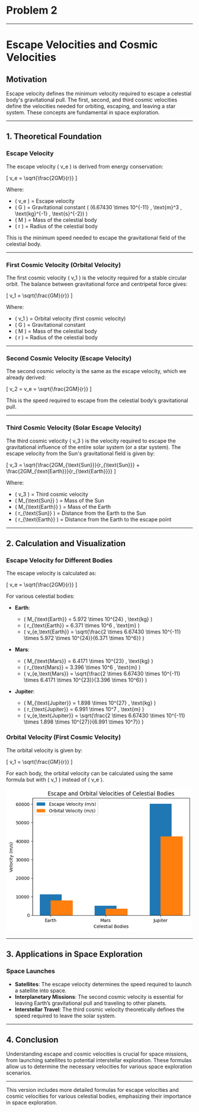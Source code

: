 # Problem 2


---

# Escape Velocities and Cosmic Velocities

## Motivation

Escape velocity defines the minimum velocity required to escape a celestial body's gravitational pull. The first, second, and third cosmic velocities define the velocities needed for orbiting, escaping, and leaving a star system. These concepts are fundamental in space exploration.

---

## 1. Theoretical Foundation

### Escape Velocity

The escape velocity \( v_e \) is derived from energy conservation:

\[
v_e = \sqrt{\frac{2GM}{r}}
\]

Where:
- \( v_e \) = Escape velocity
- \( G \) = Gravitational constant \( (6.67430 \times 10^{-11} \, \text{m}^3 \, \text{kg}^{-1} \, \text{s}^{-2}) \)
- \( M \) = Mass of the celestial body
- \( r \) = Radius of the celestial body

This is the minimum speed needed to escape the gravitational field of the celestial body.

---

### First Cosmic Velocity (Orbital Velocity)

The first cosmic velocity \( v_1 \) is the velocity required for a stable circular orbit. The balance between gravitational force and centripetal force gives:

\[
v_1 = \sqrt{\frac{GM}{r}}
\]

Where:
- \( v_1 \) = Orbital velocity (first cosmic velocity)
- \( G \) = Gravitational constant
- \( M \) = Mass of the celestial body
- \( r \) = Radius of the celestial body

---

### Second Cosmic Velocity (Escape Velocity)

The second cosmic velocity is the same as the escape velocity, which we already derived:

\[
v_2 = v_e = \sqrt{\frac{2GM}{r}}
\]

This is the speed required to escape from the celestial body’s gravitational pull.

---

### Third Cosmic Velocity (Solar Escape Velocity)

The third cosmic velocity \( v_3 \) is the velocity required to escape the gravitational influence of the entire solar system (or a star system). The escape velocity from the Sun's gravitational field is given by:

\[
v_3 = \sqrt{\frac{2GM_{\text{Sun}}}{r_{\text{Sun}}} + \frac{2GM_{\text{Earth}}}{r_{\text{Earth}}}}
\]

Where:
- \( v_3 \) = Third cosmic velocity
- \( M_{\text{Sun}} \) = Mass of the Sun
- \( M_{\text{Earth}} \) = Mass of the Earth
- \( r_{\text{Sun}} \) = Distance from the Earth to the Sun
- \( r_{\text{Earth}} \) = Distance from the Earth to the escape point

---

## 2. Calculation and Visualization

### Escape Velocity for Different Bodies

The escape velocity is calculated as:

\[
v_e = \sqrt{\frac{2GM}{r}}
\]

For various celestial bodies:

- **Earth**:  
  - \( M_{\text{Earth}} = 5.972 \times 10^{24} \, \text{kg} \)  
  - \( r_{\text{Earth}} = 6.371 \times 10^6 \, \text{m} \)
  - \( v_{e,\text{Earth}} = \sqrt{\frac{2 \times 6.67430 \times 10^{-11} \times 5.972 \times 10^{24}}{6.371 \times 10^6}} \)

- **Mars**:  
  - \( M_{\text{Mars}} = 6.4171 \times 10^{23} \, \text{kg} \)  
  - \( r_{\text{Mars}} = 3.396 \times 10^6 \, \text{m} \)
  - \( v_{e,\text{Mars}} = \sqrt{\frac{2 \times 6.67430 \times 10^{-11} \times 6.4171 \times 10^{23}}{3.396 \times 10^6}} \)

- **Jupiter**:  
  - \( M_{\text{Jupiter}} = 1.898 \times 10^{27} \, \text{kg} \)  
  - \( r_{\text{Jupiter}} = 6.991 \times 10^7 \, \text{m} \)
  - \( v_{e,\text{Jupiter}} = \sqrt{\frac{2 \times 6.67430 \times 10^{-11} \times 1.898 \times 10^{27}}{6.991 \times 10^7}} \)

### Orbital Velocity (First Cosmic Velocity)

The orbital velocity is given by:

\[
v_1 = \sqrt{\frac{GM}{r}}
\]

For each body, the orbital velocity can be calculated using the same formula but with \( v_1 \) instead of \( v_e \).

![alt text](image-2.png)

---

## 3. Applications in Space Exploration

### Space Launches

- **Satellites**: The escape velocity determines the speed required to launch a satellite into space.
- **Interplanetary Missions**: The second cosmic velocity is essential for leaving Earth’s gravitational pull and traveling to other planets.
- **Interstellar Travel**: The third cosmic velocity theoretically defines the speed required to leave the solar system.

---

## 4. Conclusion

Understanding escape and cosmic velocities is crucial for space missions, from launching satellites to potential interstellar exploration. These formulas allow us to determine the necessary velocities for various space exploration scenarios.

---

This version includes more detailed formulas for escape velocities and cosmic velocities for various celestial bodies, emphasizing their importance in space exploration.
